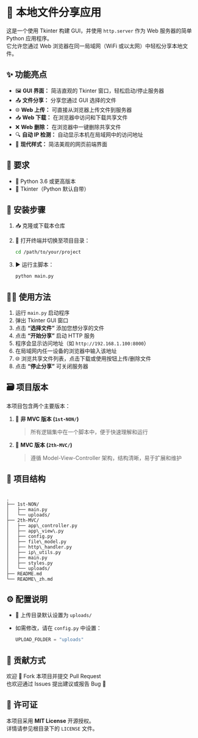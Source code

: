 # 📁 本地文件分享应用

这是一个使用 Tkinter 构建 GUI，并使用 `http.server` 作为 Web 服务器的简单 Python 应用程序。  
它允许您通过 Web 浏览器在同一局域网（WiFi 或以太网）中轻松分享本地文件。



## ✨ 功能亮点

- 🖼️ **GUI 界面：** 简洁直观的 Tkinter 窗口，轻松启动/停止服务器
- 📤 **文件分享：** 分享您通过 GUI 选择的文件
- 🌐 **Web 上传：** 可直接从浏览器上传文件到服务器
- 📥 **Web 下载：** 在浏览器中访问和下载共享文件
- ❌ **Web 删除：** 在浏览器中一键删除共享文件
- 🔍 **自动 IP 检测：** 自动显示本机在局域网中的访问地址
- 🎨 **现代样式：** 简洁美观的网页前端界面



## 🧰 要求

- 🐍 Python 3.6 或更高版本
- 🧱 Tkinter（Python 默认自带）


## 🚀 安装步骤

1. 📥 克隆或下载本仓库
2. 📂 打开终端并切换至项目目录：

    ```bash
    cd /path/to/your/project
    ```

3. ▶️ 运行主脚本：

    ```bash
    python main.py
    ```



## 🧑‍💻 使用方法

1. 运行 `main.py` 启动程序  
2. 弹出 Tkinter GUI 窗口  
3. 点击 **“选择文件”** 添加您想分享的文件  
4. 点击 **“开始分享”** 启动 HTTP 服务  
5. 程序会显示访问地址（如 `http://192.168.1.100:8000`）  
6. 在局域网内任一设备的浏览器中输入该地址  
7. 🌐 浏览共享文件列表，点击下载或使用按钮上传/删除文件  
8. 点击 **“停止分享”** 可关闭服务器



## 🗃️ 项目版本

本项目包含两个主要版本：

1. 🧾 **非 MVC 版本 (`1st-NON/`)**  
   > 所有逻辑集中在一个脚本中，便于快速理解和运行

2. 🧱 **MVC 版本 (`2th-MVC/`)**  
   > 遵循 Model-View-Controller 架构，结构清晰，易于扩展和维护

## 📁 项目结构

````

.
├── 1st-NON/
│   ├── main.py
│   └── uploads/
├── 2th-MVC/
│   ├── app\_controller.py
│   ├── app\_view\.py
│   ├── config.py
│   ├── file\_model.py
│   ├── http\_handler.py
│   ├── ip\_utils.py
│   ├── main.py
│   ├── styles.py
│   └── uploads/
├── README.md
└── README\_zh.md

````


## ⚙️ 配置说明

- 📂 上传目录默认设置为 `uploads/`  
- 如需修改，请在 `config.py` 中设置：

    ```python
    UPLOAD_FOLDER = "uploads"
    ```

## 🙌 贡献方式

欢迎 🙌 Fork 本项目并提交 Pull Request  
也欢迎通过 Issues 提出建议或报告 Bug 🐛

## 📄 许可证

本项目采用 **MIT License** 开源授权。  
详情请参见根目录下的 `LICENSE` 文件。  


